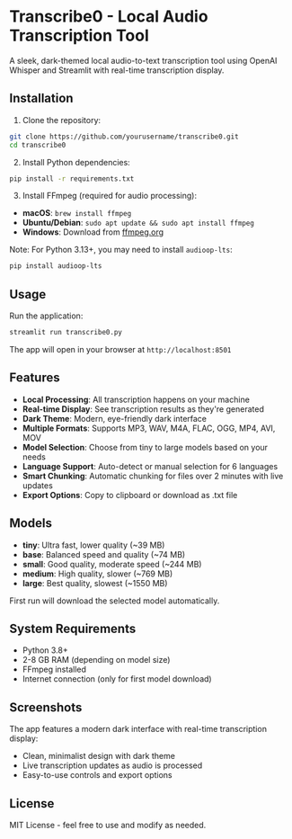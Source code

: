 # Transcribe0 - Local Audio Transcription Tool

A sleek, dark-themed local audio-to-text transcription tool using OpenAI Whisper and Streamlit with real-time transcription display.

## Installation

1. Clone the repository:
```bash
git clone https://github.com/yourusername/transcribe0.git
cd transcribe0
```

2. Install Python dependencies:
```bash
pip install -r requirements.txt
```

3. Install FFmpeg (required for audio processing):
- **macOS**: `brew install ffmpeg`
- **Ubuntu/Debian**: `sudo apt update && sudo apt install ffmpeg`
- **Windows**: Download from [ffmpeg.org](https://ffmpeg.org/download.html)

Note: For Python 3.13+, you may need to install `audioop-lts`:
```bash
pip install audioop-lts
```

## Usage

Run the application:
```bash
streamlit run transcribe0.py
```

The app will open in your browser at `http://localhost:8501`

## Features

- **Local Processing**: All transcription happens on your machine
- **Real-time Display**: See transcription results as they're generated
- **Dark Theme**: Modern, eye-friendly dark interface
- **Multiple Formats**: Supports MP3, WAV, M4A, FLAC, OGG, MP4, AVI, MOV
- **Model Selection**: Choose from tiny to large models based on your needs
- **Language Support**: Auto-detect or manual selection for 6 languages
- **Smart Chunking**: Automatic chunking for files over 2 minutes with live updates
- **Export Options**: Copy to clipboard or download as .txt file

## Models

- **tiny**: Ultra fast, lower quality (~39 MB)
- **base**: Balanced speed and quality (~74 MB)
- **small**: Good quality, moderate speed (~244 MB)
- **medium**: High quality, slower (~769 MB)
- **large**: Best quality, slowest (~1550 MB)

First run will download the selected model automatically.

## System Requirements

- Python 3.8+
- 2-8 GB RAM (depending on model size)
- FFmpeg installed
- Internet connection (only for first model download)

## Screenshots

The app features a modern dark interface with real-time transcription display:
- Clean, minimalist design with dark theme
- Live transcription updates as audio is processed
- Easy-to-use controls and export options

## License

MIT License - feel free to use and modify as needed.